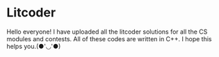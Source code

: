 # Litcoder
Hello everyone!
I have uploaded all the litcoder solutions for all the CS modules and contests. All of these codes are written in C++. I hope this helps you.(●'◡'●)
